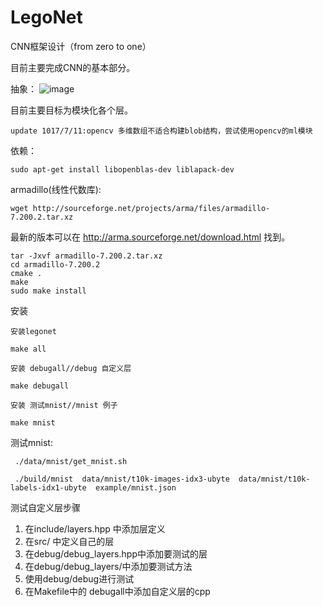 # LegoNet
CNN框架设计（from zero to one）


目前主要完成CNN的基本部分。

抽象：
![image](https://github.com/unsky/LegoNet/blob/master/framework.png)

目前主要目标为模块化各个层。
```
update 1017/7/11:opencv 多维数组不适合构建blob结构，尝试使用opencv的ml模块
```

依赖：

```
sudo apt-get install libopenblas-dev liblapack-dev
```

armadillo(线性代数库):

```
wget http://sourceforge.net/projects/arma/files/armadillo-7.200.2.tar.xz

```

最新的版本可以在 http://arma.sourceforge.net/download.html 找到。

```
tar -Jxvf armadillo-7.200.2.tar.xz
cd armadillo-7.200.2
cmake .
make
sudo make install
```

安装 

```
安装legonet

make all

安装 debugall//debug 自定义层

make debugall

安装 测试mnist//mnist 例子

make mnist

```

测试mnist:
```
 ./data/mnist/get_mnist.sh

 ./build/mnist  data/mnist/t10k-images-idx3-ubyte  data/mnist/t10k-labels-idx1-ubyte  example/mnist.json
```
测试自定义层步骤

1. 在include/layers.hpp 中添加层定义
2. 在src/ 中定义自己的层
3. 在debug/debug_layers.hpp中添加要测试的层
4. 在debug/debug_layers/中添加要测试方法
5. 使用debug/debug进行测试
6. 在Makefile中的 debugall中添加自定义层的cpp


